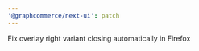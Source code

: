 ```yaml
---
'@graphcommerce/next-ui': patch
---
```


Fix overlay right variant closing automatically in Firefox
